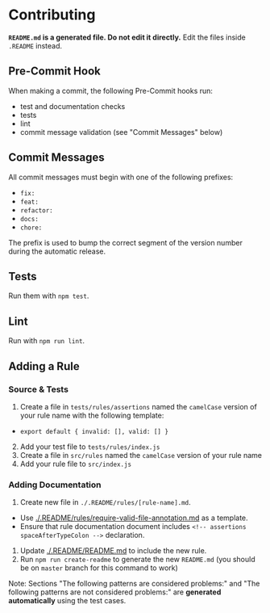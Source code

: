 # Contributing

**`README.md` is a generated file. Do not edit it directly.** Edit the files inside `.README` instead.

## Pre-Commit Hook

When making a commit, the following Pre-Commit hooks run:

* test and documentation checks
* tests
* lint
* commit message validation (see "Commit Messages" below)

## Commit Messages

All commit messages must begin with one of the following prefixes:

* `fix: `
* `feat: `
* `refactor: `
* `docs: `
* `chore: `

The prefix is used to bump the correct segment of the version number during the automatic release.

## Tests

Run them with `npm test`.

## Lint

Run with `npm run lint`.

## Adding a Rule

### Source & Tests

1. Create a file in `tests/rules/assertions` named the `camelCase` version of your rule name with the following template:
  * `export default { invalid: [], valid: [] }`
2. Add your test file to `tests/rules/index.js`
3. Create a file in `src/rules` named the `camelCase` version  of your rule name
4. Add your rule file to `src/index.js`

### Adding Documentation

1. Create new file in `./.README/rules/[rule-name].md`.
  * Use [./.README/rules/require-valid-file-annotation.md](./.README/rules/require-valid-file-annotation.md) as a template.
  * Ensure that rule documentation document includes `<!-- assertions spaceAfterTypeColon -->` declaration.
1. Update [./.README/README.md](/.README/README.md) to include the new rule.
1. Run `npm run create-readme` to generate the new `README.md` (you should be on `master` branch for this command to work)

Note: Sections "The following patterns are considered problems:" and "The following patterns are not considered problems:" are **generated automatically** using the test cases.
